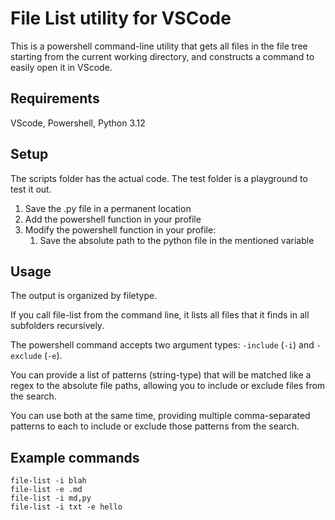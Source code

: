 # File List utility for VSCode

This is a powershell command-line utility that gets all files in the file tree starting from the current working directory, and constructs a command to easily open it in VScode.

## Requirements

VScode, Powershell, Python 3.12

## Setup

The scripts folder has the actual code. The test folder is a playground to test it out.

1. Save the .py file in a permanent location
2. Add the powershell function in your profile
3. Modify the powershell function in your profile:
   1. Save the absolute path to the python file in the mentioned variable

## Usage

The output is organized by filetype.

If you call file-list from the command line, it lists all files that it finds in all subfolders recursively.

The powershell command accepts two argument types: ```-include``` (```-i```) and ```-exclude``` (```-e```).

You can provide a list of patterns (string-type) that will be matched like a regex to the absolute file paths, allowing you to include or exclude files from the search.

You can use both at the same time, providing multiple comma-separated patterns to each to include or exclude those patterns from the search.

## Example commands

```
file-list -i blah
file-list -e .md
file-list -i md,py
file-list -i txt -e hello
```
